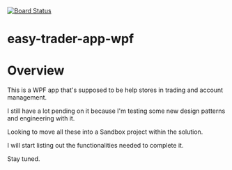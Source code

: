 [![Board Status](https://dev.azure.com/isaacikusika/4f6a627c-c4f3-4433-9b3d-e05f47da7527/0c8c7618-1431-4717-b553-03a077eeb86e/_apis/work/boardbadge/bac7446a-2322-4c34-b3ab-6a18aa21a7b6)](https://dev.azure.com/isaacikusika/4f6a627c-c4f3-4433-9b3d-e05f47da7527/_boards/board/t/0c8c7618-1431-4717-b553-03a077eeb86e/Microsoft.RequirementCategory/)

# easy-trader-app-wpf

# Overview

This is a WPF app that's supposed to be help stores in trading and account management.

I still have a lot pending on it because I'm testing some new design patterns and engineering with it. 

Looking to move all these into a Sandbox project within the solution. 

I will start listing out the functionalities needed to complete it. 

Stay tuned. 
